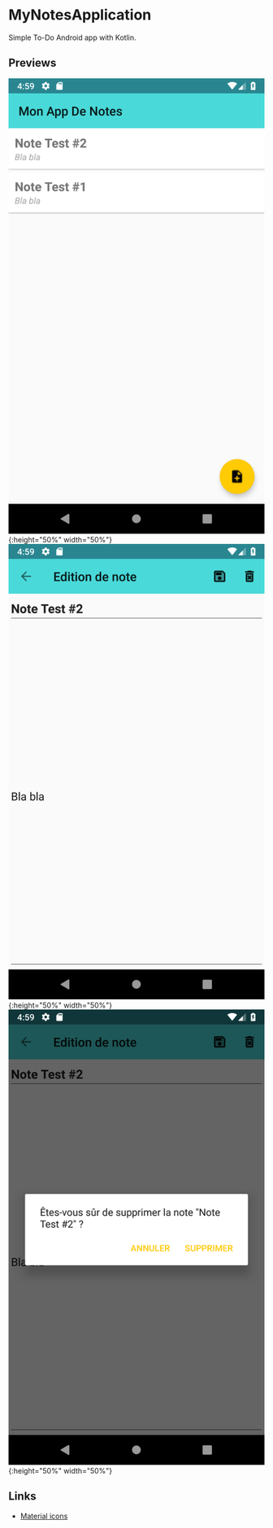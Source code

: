 # MyNotesApplication
Simple To-Do Android app with Kotlin.

## Previews
![Preview1](./preview/Screenshot_1556557146.png){:height="50%" width="50%"}
![Preview2](./preview/Screenshot_1556557156.png?raw=true "Preview2"){:height="50%" width="50%"}
![Preview3](./preview/Screenshot_1556557159.png?raw=true "Preview3"){:height="50%" width="50%"}

## Links

- [Material icons](https://material.io/tools/icons/?style=baseline)